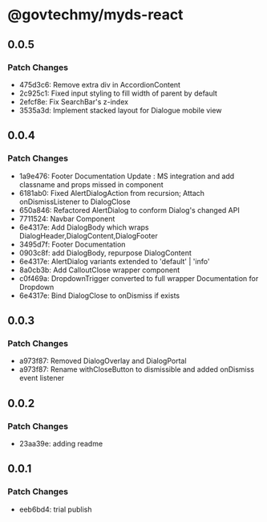 # @govtechmy/myds-react

## 0.0.5

### Patch Changes

- 475d3c6: Remove extra div in AccordionContent
- 2c925c1: Fixed input styling to fill width of parent by default
- 2efcf8e: Fix SearchBar's z-index
- 3535a3d: Implement stacked layout for Dialogue mobile view

## 0.0.4

### Patch Changes

- 1a9e476: Footer Documentation Update : MS integration and add classname and props missed in component
- 6181ab0: Fixed AlertDialogAction from recursion; Attach onDismissListener to DialogClose
- 650a846: Refactored AlertDialog to conform Dialog's changed API
- 7711524: Navbar Component
- 6e4317e: Add DialogBody which wraps DialogHeader,DialogContent,DialogFooter
- 3495d7f: Footer Documentation
- 0903c8f: add DialogBody, repurpose DialogContent
- 6e4317e: AlertDialog variants extended to 'default' | 'info'
- 8a0cb3b: Add CalloutClose wrapper component
- c0f469a: DropdownTrigger converted to full wrapper
  Documentation for Dropdown
- 6e4317e: Bind DialogClose to onDismiss if exists

## 0.0.3

### Patch Changes

- a973f87: Removed DialogOverlay and DialogPortal
- a973f87: Rename withCloseButton to dismissible and added onDismiss event listener

## 0.0.2

### Patch Changes

- 23aa39e: adding readme

## 0.0.1

### Patch Changes

- eeb6bd4: trial publish
